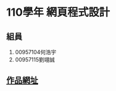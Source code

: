 # 110學年 網頁程式設計
## 組員
1. 00957104何浩宇
2. 00957115劉翊誠

## [作品網址](https://henry0523ho.github.io/WebProject/)
